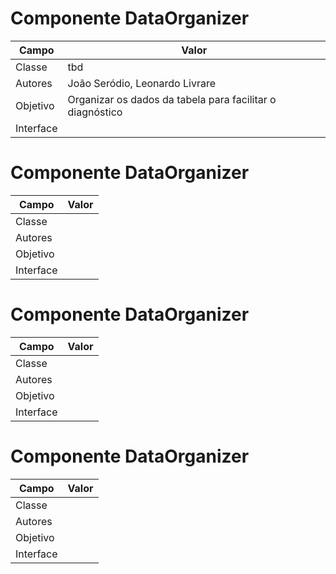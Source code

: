 # Componente DataOrganizer
|Campo | Valor|
|------|--------|
|Classe|tbd|
|Autores|João Seródio, Leonardo Livrare|
|Objetivo|Organizar os dados da tabela para facilitar o diagnóstico|
|Interface||

# Componente DataOrganizer
|Campo | Valor|
|------|--------|
|Classe||
|Autores||
|Objetivo||
|Interface||

# Componente DataOrganizer
|Campo | Valor|
|------|--------|
|Classe||
|Autores||
|Objetivo||
|Interface||

# Componente DataOrganizer
|Campo | Valor|
|------|--------|
|Classe||
|Autores||
|Objetivo||
|Interface||
